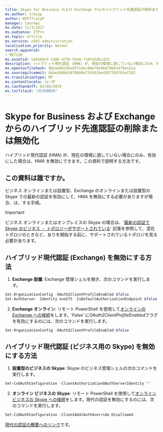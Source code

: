 ```yaml
---
title: Skype for Business および Exchange からのハイブリッド先進認証の削除または無効化
ms.author: tracyp
author: MSFTTracyP
manager: laurawi
ms.date: 11/3/2017
ms.audience: ITPro
ms.topic: article
ms.service: o365-administration
localization_priority: Normal
search.appverid:
- MET150
ms.assetid: 5a91b9e3-1508-475b-93e0-710fa5d5cd2d
description: ハイブリッド現代認証 (HMA) が、現在の環境に適していない場合にのみ、有効にした場合は、HMA を無効にできます。この資料で説明する方法です。
ms.openlocfilehash: 802add6295edffe3ec80e70e9bd70663479ec61a
ms.sourcegitcommit: bbbe304bb1878b04e719103be4287703fb3ef292
ms.translationtype: MT
ms.contentlocale: ja-JP
ms.lasthandoff: 02/08/2019
ms.locfileid: "25359029"
---
```

# <a name="removing-or-disabling-hybrid-modern-authentication-from-skype-for-business-and-exchange"></a>Skype for Business および Exchange からのハイブリッド先進認証の削除または無効化

ハイブリッド現代認証 (HMA) が、現在の環境に適していない場合にのみ、有効にした場合は、HMA を無効にできます。この資料で説明する方法です。
  
## <a name="who-is-this-article-for"></a>この資料は誰ですか。

ビジネス オンラインまたは設置型、Exchange のオンラインまたは設置型の Skype での最新の認証を有効にして、HMA を無効にする必要がありますが場合、は、する手順。

> [!IMPORTANT]
> ビジネス オンラインまたはオンプレミスの Skype の場合は、'[最新の認証で Skype のビジネス ・ トポロジーがサポートされている](https://technet.microsoft.com/en-us/library/mt803262.aspx)' 記事を参照して、混在トポロジのときなど、ありを開始する前に、サポートされているトポロジを見る必要があります。
  
## <a name="how-to-disable-hybrid-modern-authentication-exchange"></a>ハイブリッド現代認証 (Exchange) を無効にする方法

1. **Exchange 設置**: Exchange 管理シェルを開き、次のコマンドを実行します。 

```powershell
Set-OrganizationConfig -OAuth2ClientProfileEnabled $false
Set-AuthServer -Identity evoSTS -IsDefaultAuthorizationEndpoint $false
```

2. **Exchange オンライン**: リモート PowerShell を使用して[オンラインの Exchange への接続](https://docs.microsoft.com/en-us/powershell/exchange/exchange-online/connect-to-exchange-online-powershell/connect-to-exchange-online-powershell)をします。'False' に*OAuth2ClientProfileEnabled*フラグを有効にするのには、次のコマンドを実行します。

```powershell    
Set-OrganizationConfig -OAuth2ClientProfileEnabled:$false
```
    
## <a name="how-to-disable-hybrid-modern-authentication-skype-for-business"></a>ハイブリッド現代認証 (ビジネス用の Skype) を無効にする方法

1. **設置型のビジネスの Skype**: Skype のビジネス管理シェルの次のコマンドを実行します。

```powershell
Set-CsOAuthConfiguration -ClientAuthorizationOAuthServerIdentity ""
```

2. **オンライン ビジネスの Skype**: リモート PowerShell を使用して[オンライン ビジネスの Skype への接続](https://docs.microsoft.com/en-us/office365/enterprise/powershell/manage-skype-for-business-online-with-office-365-powershell)をします。現代の認証を無効にするのには、次のコマンドを実行します。

```powershell    
Set-CsOAuthConfiguration -ClientAdalAuthOverride Disallowed
```

[現代の認証の概要へのリンク](hybrid-modern-auth-overview.md)です。 
  

